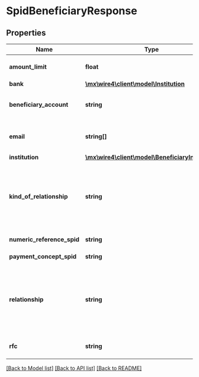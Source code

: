 # SpidBeneficiaryResponse

## Properties
Name | Type | Description | Notes
------------ | ------------- | ------------- | -------------
**amount_limit** | **float** | Monto límite permitido para la cuenta | 
**bank** | [**\mx\wire4\client\model\Institution**](Institution.md) |  | [optional] 
**beneficiary_account** | **string** | Cuenta del beneficiario debe ser una cuenta CLABE | 
**email** | **string[]** | Lista de email&#x27;s, este dato es opcional | [optional] 
**institution** | [**\mx\wire4\client\model\BeneficiaryInstitution**](BeneficiaryInstitution.md) |  | 
**kind_of_relationship** | **string** | Tipo de relación de la cuenta, este valor debe ser igual a uno de los obtenidos del recurso de consulta de relationships | 
**numeric_reference_spid** | **string** | Referencia numérica | [optional] 
**payment_concept_spid** | **string** | Concepto de pago | [optional] 
**relationship** | **string** | Código de relación de la cuenta, este valor debe ser igual a uno de los obtenidos del recurso de consulta de  relationship | 
**rfc** | **string** | Registro federal de contribuyentes | [optional] 

[[Back to Model list]](../../README.md#documentation-for-models) [[Back to API list]](../../README.md#documentation-for-api-endpoints) [[Back to README]](../../README.md)

